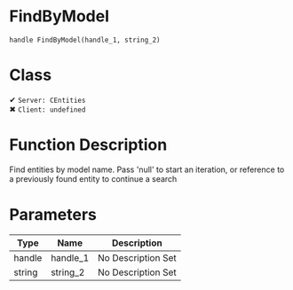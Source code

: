 # FindByModel
```
handle FindByModel(handle_1, string_2)
```
# Class
✔ `Server: CEntities`  
✖ `Client: undefined`  

# Function Description
Find entities by model name. Pass 'null' to start an iteration, or reference to a previously found entity to continue a search
# Parameters
Type|Name|Description
--|--|--
handle|handle_1|No Description Set
string|string_2|No Description Set
